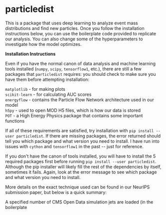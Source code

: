 # particledist

This is a package that uses deep learning to analyze event mass distributions and find new particles. Once you follow the installation instructions below, you can use the boilerplate code provided to replicate our analysis. You can also change some of the hyperparameters to investigate how the model optimizes.

**Installation Instructions**

Even if you have the normal canon of data analysis and machine learning tools installed (`numpy`, `scipy`, `tensorflow1`, etc.), there are still a few packages that `particledist` requires: you should check to make sure you have them before attempting installation:

`matplotlib` - for making plots <br/>
`scikit-learn` - for calculating AUC scores <br/>
`energyflow` - contains the Particle Flow Network architecture used in our model <br/>
`h5py` - used to open MOD H5 files, which is how our data is stored <br/>
`POT` - a High Energy Physics package that contains some important functions <br/>

If all of these requirements are satisfied, try installation with `pip install --user particledist`. If there are missing packages, the error returned should tell you which package and what version you need to install. I have run into issues with `cython` and `tensorflow1` in the past -- just for reference.

If you don't have the canon of tools installed, you will have to install the 5 required packages first before running `pip install --user particledist`. Although the pip installer will likely fill the rest of the dependencies by itself, sometimes it fails. Again, look at the error message to see which package and what version you need to install.




More details on the exact technique used can be found in our NeurIPS submission paper, but below is a quick summary:

A specified number of CMS Open Data simulation jets are loaded (in the boilerplate 
